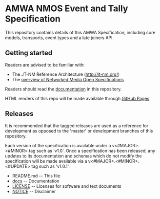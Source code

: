 # AMWA NMOS Event and Tally Specification

This repository contains details of this AMWA Specification, including core models, transports, event types and a late joiners API.

## Getting started

Readers are advised to be familiar with:
* The JT-NM Reference Architecture (http://jt-nm.org/)
* The [overview of Networked Media Open Specifications](https://amwa-tv.github.io/nmos)

Readers should read the [documentation](docs/) in this repository.

HTML renders of this repo will be made available through [GitHub Pages](https://amwa-tv.github.io/nmos/nmos-event-tally)

## Releases

It is recommended that the tagged releases are used as a reference for development as opposed to the 'master' or development branches of this repository.

Each version of the specification is available under a v&lt;#MAJOR&gt;.&lt;#MINOR&gt; tag such as 'v1.0'. Once a specification has been released, any updates to its documentation and schemas which do not modify the specification will be made available via a v&lt;#MAJOR&gt;.&lt;#MINOR&gt;.&lt;#UPDATE&gt; tag such as 'v1.0.1'.


* README.md -- This file
* [docs](docs/) -- Documentation
* [LICENSE](LICENSE) -- Licenses for software and text documents
* [NOTICE](NOTICE) -- Disclaimer
